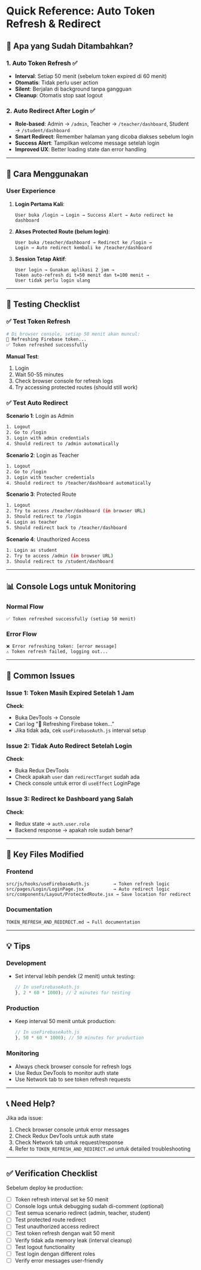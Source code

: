# Quick Reference: Auto Token Refresh & Redirect

## 🎯 Apa yang Sudah Ditambahkan?

### 1. Auto Token Refresh ✅
- **Interval**: Setiap 50 menit (sebelum token expired di 60 menit)
- **Otomatis**: Tidak perlu user action
- **Silent**: Berjalan di background tanpa gangguan
- **Cleanup**: Otomatis stop saat logout

### 2. Auto Redirect After Login ✅
- **Role-based**: Admin → `/admin`, Teacher → `/teacher/dashboard`, Student → `/student/dashboard`
- **Smart Redirect**: Remember halaman yang dicoba diakses sebelum login
- **Success Alert**: Tampilkan welcome message setelah login
- **Improved UX**: Better loading state dan error handling

---

## 🔧 Cara Menggunakan

### User Experience

1. **Login Pertama Kali**:
   ```
   User buka /login → Login → Success Alert → Auto redirect ke dashboard
   ```

2. **Akses Protected Route (belum login)**:
   ```
   User buka /teacher/dashboard → Redirect ke /login → 
   Login → Auto redirect kembali ke /teacher/dashboard
   ```

3. **Session Tetap Aktif**:
   ```
   User login → Gunakan aplikasi 2 jam → 
   Token auto-refresh di t=50 menit dan t=100 menit → 
   User tidak perlu login ulang
   ```

---

## 🧪 Testing Checklist

### ✅ Test Token Refresh

```bash
# Di browser console, setiap 50 menit akan muncul:
🔄 Refreshing Firebase token...
✅ Token refreshed successfully
```

**Manual Test**:
1. Login
2. Wait 50-55 minutes
3. Check browser console for refresh logs
4. Try accessing protected routes (should still work)

### ✅ Test Auto Redirect

**Scenario 1**: Login as Admin
```bash
1. Logout
2. Go to /login
3. Login with admin credentials
4. Should redirect to /admin automatically
```

**Scenario 2**: Login as Teacher
```bash
1. Logout
2. Go to /login
3. Login with teacher credentials
4. Should redirect to /teacher/dashboard automatically
```

**Scenario 3**: Protected Route
```bash
1. Logout
2. Try to access /teacher/dashboard (in browser URL)
3. Should redirect to /login
4. Login as teacher
5. Should redirect back to /teacher/dashboard
```

**Scenario 4**: Unauthorized Access
```bash
1. Login as student
2. Try to access /admin (in browser URL)
3. Should redirect to /student/dashboard
```

---

## 📊 Console Logs untuk Monitoring

### Normal Flow
```
✅ Token refreshed successfully (setiap 50 menit)
```

### Error Flow
```
❌ Error refreshing token: [error message]
⚠️ Token refresh failed, logging out...
```

---

## 🐛 Common Issues

### Issue 1: Token Masih Expired Setelah 1 Jam
**Check**:
- Buka DevTools → Console
- Cari log "🔄 Refreshing Firebase token..."
- Jika tidak ada, cek `useFirebaseAuth.js` interval setup

### Issue 2: Tidak Auto Redirect Setelah Login
**Check**:
- Buka Redux DevTools
- Check apakah `user` dan `redirectTarget` sudah ada
- Check console untuk error di `useEffect` LoginPage

### Issue 3: Redirect ke Dashboard yang Salah
**Check**:
- Redux state → `auth.user.role`
- Backend response → apakah role sudah benar?

---

## 🔑 Key Files Modified

### Frontend
```
src/js/hooks/useFirebaseAuth.js         → Token refresh logic
src/pages/Login/LoginPage.jsx           → Auto redirect logic
src/components/Layout/ProtectedRoute.jsx → Save location for redirect
```

### Documentation
```
TOKEN_REFRESH_AND_REDIRECT.md → Full documentation
```

---

## 💡 Tips

### Development
- Set interval lebih pendek (2 menit) untuk testing:
  ```javascript
  // In useFirebaseAuth.js
  }, 2 * 60 * 1000); // 2 minutes for testing
  ```

### Production
- Keep interval 50 menit untuk production:
  ```javascript
  // In useFirebaseAuth.js
  }, 50 * 60 * 1000); // 50 minutes for production
  ```

### Monitoring
- Always check browser console for refresh logs
- Use Redux DevTools to monitor auth state
- Use Network tab to see token refresh requests

---

## 📞 Need Help?

Jika ada issue:
1. Check browser console untuk error messages
2. Check Redux DevTools untuk auth state
3. Check Network tab untuk request/response
4. Refer to `TOKEN_REFRESH_AND_REDIRECT.md` untuk detailed troubleshooting

---

## ✅ Verification Checklist

Sebelum deploy ke production:

- [ ] Token refresh interval set ke 50 menit
- [ ] Console logs untuk debugging sudah di-comment (optional)
- [ ] Test semua scenario redirect (admin, teacher, student)
- [ ] Test protected route redirect
- [ ] Test unauthorized access redirect
- [ ] Test token refresh dengan wait 50 menit
- [ ] Verify tidak ada memory leak (interval cleanup)
- [ ] Test logout functionality
- [ ] Test login dengan different roles
- [ ] Verify error messages user-friendly
